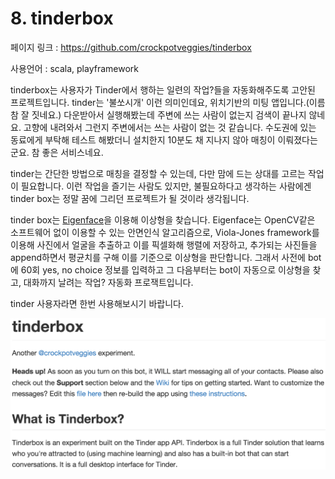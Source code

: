# 8. tinderbox

페이지 링크 : https://github.com/crockpotveggies/tinderbox

사용언어 : scala, playframework

tinderbox는 사용자가 Tinder에서 행하는 일련의 작업?들을 자동화해주도록 고안된 프로젝트입니다. tinder는 '불쏘시개' 이런 의미인데요, 위치기반의 미팅 앱입니다.(이름 참 잘 짓네요.) 다운받아서 실행해봤는데 주변에 쓰는 사람이 없는지 검색이 끝나지 않네요. 고향에 내려와서 그런지 주변에서는 쓰는 사람이 없는 것 같습니다. 수도권에 있는 동료에게 부탁해 테스트 해봤더니 설치한지 10분도 채 지나지 않아 매칭이 이뤄졌다는 군요. 참 좋은 서비스네요.   

tinder는 간단한 방법으로 매칭을 결정할 수 있는데, 다만 맘에 드는 상대를 고르는 작업이 필요합니다. 이런 작업을 즐기는 사람도 있지만, 불필요하다고 생각하는 사람에겐 tinder box는 정말 꿈에 그리던 프로젝트가 될 것이라 생각됩니다.

tinder box는 [Eigenface](https://en.wikipedia.org/wiki/Eigenface)을 이용해 이상형을 찾습니다. Eigenface는 OpenCV같은 소프트웨어 없이 이용할 수 있는 안면인식 알고리즘으로, Viola-Jones framework를 이용해 사진에서 얼굴을 추출하고 이를 픽셀화해 행렬에 저장하고, 추가되는 사진들을 append하면서 평균치를 구해 이를 기준으로 이상형을 판단합니다. 그래서 사전에 bot에 60회 yes, no choice 정보를 입력하고 그 다음부터는 bot이 자동으로 이상형을 찾고, 대화까지 날려는 작업? 자동화 프로잭트입니다.  

tinder 사용자라면 한번 사용해보시기 바랍니다. 

![이미지1](../img/003$08.png)